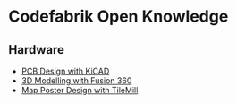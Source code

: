 # Codefabrik Open Knowledge

## Hardware

* [PCB Design with KiCAD](hardware/kicad/README.md)
* [3D Modelling with Fusion 360](hardware/fusion360/README.md)
* [Map Poster Design with TileMill](hardware/tilemill/README.md)
